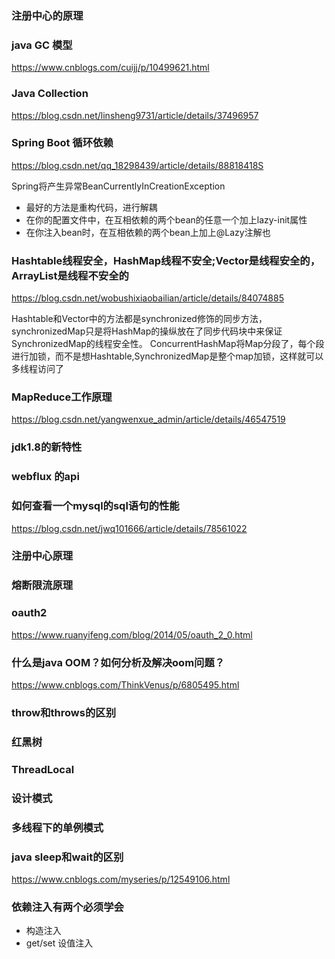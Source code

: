 ### 注册中心的原理

### java GC 模型 
https://www.cnblogs.com/cuijj/p/10499621.html

### Java Collection
https://blog.csdn.net/linsheng9731/article/details/37496957

### Spring Boot 循环依赖
https://blog.csdn.net/qq_18298439/article/details/88818418S

Spring将产生异常BeanCurrentlyInCreationException

- 最好的方法是重构代码，进行解耦
- 在你的配置文件中，在互相依赖的两个bean的任意一个加上lazy-init属性
- 在你注入bean时，在互相依赖的两个bean上加上@Lazy注解也

### Hashtable线程安全，HashMap线程不安全;Vector是线程安全的，ArrayList是线程不安全的
https://blog.csdn.net/wobushixiaobailian/article/details/84074885

Hashtable和Vector中的方法都是synchronized修饰的同步方法，
synchronizedMap只是将HashMap的操纵放在了同步代码块中来保证SynchronizedMap的线程安全性。
ConcurrentHashMap将Map分段了，每个段进行加锁，而不是想Hashtable,SynchronizedMap是整个map加锁，这样就可以多线程访问了

### MapReduce工作原理
https://blog.csdn.net/yangwenxue_admin/article/details/46547519

### jdk1.8的新特性

### webflux 的api

### 如何查看一个mysql的sql语句的性能
https://blog.csdn.net/jwq101666/article/details/78561022

### 注册中心原理

### 熔断限流原理

### oauth2
https://www.ruanyifeng.com/blog/2014/05/oauth_2_0.html

### 什么是java OOM？如何分析及解决oom问题？
https://www.cnblogs.com/ThinkVenus/p/6805495.html

### throw和throws的区别

### 红黑树

### ThreadLocal

### 设计模式

### 多线程下的单例模式

### java sleep和wait的区别
https://www.cnblogs.com/myseries/p/12549106.html

### 依赖注入有两个必须学会
- 构造注入
- get/set 设值注入



